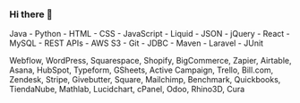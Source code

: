 ### Hi there 👋

Java - Python - HTML - CSS - JavaScript - Liquid - JSON - jQuery - React - MySQL - REST APIs - AWS S3 - Git - JDBC - Maven - Laravel - JUnit

Webflow, WordPress, Squarespace, Shopify, BigCommerce, Zapier, Airtable, Asana, HubSpot, Typeform, GSheets, Active Campaign, Trello, Bill.com, Zendesk, Stripe, Givebutter, Square, Mailchimp, Benchmark, Quickbooks, TiendaNube, Mathlab, Lucidchart, cPanel, Odoo, Rhino3D, Cura 


